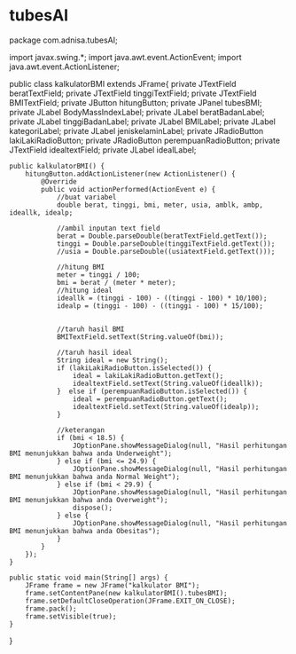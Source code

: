 # tubesAI
package com.adnisa.tubesAI;

import javax.swing.*;
import java.awt.event.ActionEvent;
import java.awt.event.ActionListener;

public class kalkulatorBMI extends JFrame{
    private JTextField beratTextField;
    private JTextField tinggiTextField;
    private JTextField BMITextField;
    private JButton hitungButton;
    private JPanel tubesBMI;
    private JLabel BodyMassIndexLabel;
    private JLabel beratBadanLabel;
    private JLabel tinggiBadanLabel;
    private JLabel BMILabel;
    private JLabel kategoriLabel;
    private JLabel jeniskelaminLabel;
    private JRadioButton lakiLakiRadioButton;
    private JRadioButton perempuanRadioButton;
    private JTextField idealtextField;
    private JLabel idealLabel;


    public kalkulatorBMI() {
        hitungButton.addActionListener(new ActionListener() {
            @Override
            public void actionPerformed(ActionEvent e) {
                //buat variabel
                double berat, tinggi, bmi, meter, usia, amblk, ambp, ideallk, idealp;

                //ambil inputan text field
                berat = Double.parseDouble(beratTextField.getText());
                tinggi = Double.parseDouble(tinggiTextField.getText());
                //usia = Double.parseDouble((usiatextField.getText()));
                
                //hitung BMI
                meter = tinggi / 100;
                bmi = berat / (meter * meter);
                //hitung ideal
                ideallk = (tinggi - 100) - ((tinggi - 100) * 10/100);
                idealp = (tinggi - 100) - ((tinggi - 100) * 15/100);
                

                //taruh hasil BMI
                BMITextField.setText(String.valueOf(bmi));

                //taruh hasil ideal
                String ideal = new String();
                if (lakiLakiRadioButton.isSelected()) {
                    ideal = lakiLakiRadioButton.getText();
                    idealtextField.setText(String.valueOf(ideallk));
                }  else if (perempuanRadioButton.isSelected()) {
                    ideal = perempuanRadioButton.getText();
                    idealtextField.setText(String.valueOf(idealp));
                }

                //keterangan
                if (bmi < 18.5) {
                    JOptionPane.showMessageDialog(null, "Hasil perhitungan BMI menunjukkan bahwa anda Underweight");
                } else if (bmi <= 24.9) {
                    JOptionPane.showMessageDialog(null, "Hasil perhitungan BMI menunjukkan bahwa anda Normal Weight");
                } else if (bmi < 29.9) {
                    JOptionPane.showMessageDialog(null, "Hasil perhitungan BMI menunjukkan bahwa anda Overweight");
                    dispose();
                } else {
                    JOptionPane.showMessageDialog(null, "Hasil perhitungan BMI menunjukkan bahwa anda Obesitas");
                }
            }
        });
    }

    public static void main(String[] args) {
        JFrame frame = new JFrame("kalkulator BMI");
        frame.setContentPane(new kalkulatorBMI().tubesBMI);
        frame.setDefaultCloseOperation(JFrame.EXIT_ON_CLOSE);
        frame.pack();
        frame.setVisible(true);
    }
}
